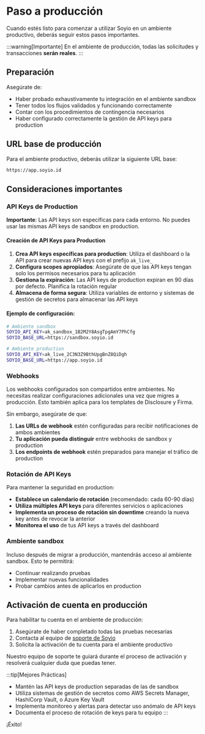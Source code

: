 # Paso a producción

Cuando estés listo para comenzar a utilizar Soyio en un ambiente productivo, deberás seguir estos pasos importantes.

:::warning[Importante]
En el ambiente de producción, todas las solicitudes y transacciones **serán reales**.
:::

## Preparación

Asegúrate de:

- Haber probado exhaustivamente tu integración en el ambiente sandbox
- Tener todos los flujos validados y funcionando correctamente
- Contar con los procedimientos de contingencia necesarios
- Haber configurado correctamente la gestión de API keys para production

## URL base de producción

Para el ambiente productivo, deberás utilizar la siguiente URL base:

```bash
https://app.soyio.id
```

## Consideraciones importantes

### API Keys de Production

**Importante**: Las API keys son específicas para cada entorno. No puedes usar las mismas API keys de sandbox en production.

#### Creación de API Keys para Production

1. **Crea API keys específicas para production**: Utiliza el dashboard o la API para crear nuevas API keys con el prefijo `ak_live_`
2. **Configura scopes apropiados**: Asegúrate de que las API keys tengan solo los permisos necesarios para tu aplicación
3. **Gestiona la expiración**: Las API keys de production expiran en 90 días por defecto. Planifica la rotación regular
4. **Almacena de forma segura**: Utiliza variables de entorno y sistemas de gestión de secretos para almacenar las API keys

#### Ejemplo de configuración:

```bash
# Ambiente sandbox
SOYIO_API_KEY=ak_sandbox_1B2M2Y8AsgTpgAmY7PhCfg
SOYIO_BASE_URL=https://sandbox.soyio.id

# Ambiente production
SOYIO_API_KEY=ak_live_2C3N3Z9BthUpgBnZ8QiDgh
SOYIO_BASE_URL=https://app.soyio.id
```

### Webhooks

Los webhooks configurados son compartidos entre ambientes. No necesitas realizar configuraciones adicionales una vez que migres a producción. Esto también aplica para los templates de Disclosure y Firma.

Sin embargo, asegúrate de que:

1. **Las URLs de webhook** estén configuradas para recibir notificaciones de ambos ambientes
2. **Tu aplicación pueda distinguir** entre webhooks de sandbox y production
3. **Los endpoints de webhook** estén preparados para manejar el tráfico de production

### Rotación de API Keys

Para mantener la seguridad en production:

- **Establece un calendario de rotación** (recomendado: cada 60-90 días)
- **Utiliza múltiples API keys** para diferentes servicios o aplicaciones
- **Implementa un proceso de rotación sin downtime** creando la nueva key antes de revocar la anterior
- **Monitorea el uso** de tus API keys a través del dashboard

### Ambiente sandbox

Incluso después de migrar a producción, mantendrás acceso al ambiente sandbox. Esto te permitirá:
- Continuar realizando pruebas
- Implementar nuevas funcionalidades
- Probar cambios antes de aplicarlos en production

## Activación de cuenta en producción

Para habilitar tu cuenta en el ambiente de producción:

1. Asegúrate de haber completado todas las pruebas necesarias
2. Contacta al equipo de [soporte de Soyio](mailto:soporte@soyio.id)
3. Solicita la activación de tu cuenta para el ambiente productivo

Nuestro equipo de soporte te guiará durante el proceso de activación y resolverá cualquier duda que puedas tener.

:::tip[Mejores Prácticas]
- Mantén las API keys de production separadas de las de sandbox
- Utiliza sistemas de gestión de secretos como AWS Secrets Manager, HashiCorp Vault, o Azure Key Vault
- Implementa monitoreo y alertas para detectar uso anómalo de API keys
- Documenta el proceso de rotación de keys para tu equipo
:::

¡Éxito!
